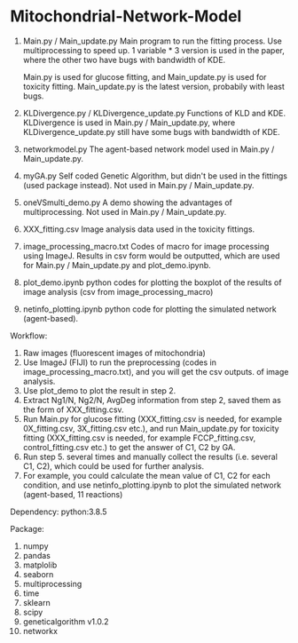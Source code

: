 # Mitochondrial-Network-Model


1. Main.py / Main_update.py
   Main program to run the fitting process.
   Use multiprocessing to speed up.
   1 variable * 3 version is used in the paper, where the other two have bugs with bandwidth of KDE.
   
   Main.py is used for glucose fitting, and Main_update.py is used for toxicity fitting.
   Main_update.py is the latest version, probabily with least bugs.
  
2. KLDivergence.py / KLDivergence_update.py
   Functions of KLD and KDE.
   KLDivergence is used in Main.py / Main_update.py, where KLDivergence_update.py still have some bugs with bandwidth of KDE.
   
3. networkmodel.py
   The agent-based network model used in Main.py / Main_update.py.
   
4. myGA.py
   Self coded Genetic Algorithm, but didn't be used in the fittings (used package instead).
   Not used in Main.py / Main_update.py.

5. oneVSmulti_demo.py
   A demo showing the advantages of multiprocessing. Not used in Main.py / Main_update.py.
   
6. XXX_fitting.csv
   Image analysis data used in the toxicity fittings.
   
7. image_processing_macro.txt
   Codes of macro for image processing using ImageJ. Results in csv form would be outputted, which are used for Main.py / Main_update.py and plot_demo.ipynb.
   
8. plot_demo.ipynb
   python codes for plotting the boxplot of the results of image analysis (csv from image_processing_macro)
   
9. netinfo_plotting.ipynb
   python code for plotting the simulated network (agent-based).
  
  
Workflow:

1. Raw images (fluorescent images of mitochondria)
2. Use ImageJ (FIJI) to run the preprocessing (codes in image_processing_macro.txt), and you will get the csv outputs. of image analysis.
3. Use plot_demo to plot the result in step 2.
4. Extract Ng1/N, Ng2/N, AvgDeg information from step 2, saved them as the form of XXX_fitting.csv.
5. Run Main.py for glucose fitting (XXX_fitting.csv is needed, for example 0X_fitting.csv, 3X_fitting.csv etc.), and run Main_update.py for toxicity fitting (XXX_fitting.csv is needed, for example FCCP_fitting.csv, control_fitting.csv etc.) to get the answer of C1, C2 by GA.
6. Run step 5. several times and manually collect the results (i.e. several C1, C2), which could be used for further analysis.
7. For example, you could calculate the mean value of C1, C2 for each condition, and use netinfo_plotting.ipynb to plot the simulated network (agent-based, 11 reactions)


Dependency:
python:3.8.5

Package:
1. numpy
2. pandas
3. matplolib
4. seaborn
5. multiprocessing
6. time
7. sklearn
8. scipy
9. geneticalgorithm v1.0.2
10. networkx
